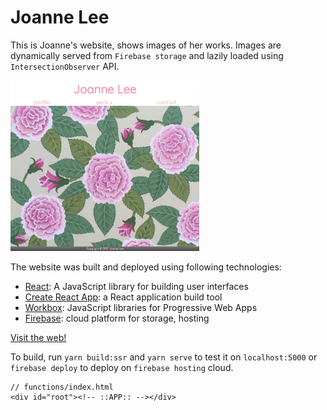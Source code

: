 # Joanne Lee

This is Joanne's website, shows images of her works. Images are dynamically served from `Firebase storage` and lazily loaded using `IntersectionObserver` API.

<img src="Joanne-home.PNG" width="60%">

The website was built and deployed using following technologies: 
* [React](https://reactjs.org/): A JavaScript library for building user interfaces
* [Create React App](https://github.com/facebookincubator/create-react-app): a React application build tool
* [Workbox](https://workboxjs.org/): JavaScript libraries for Progressive Web Apps
* [Firebase](https://firebase.google.com/): cloud platform for storage, hosting

[Visit the web!](https://react-joanne.firebaseapp.com)

To build, run `yarn build:ssr` and `yarn serve` to test it on `localhost:5000` or `firebase deploy` to deploy on `firebase hosting` cloud.

```
// functions/index.html
<div id="root"><!-- ::APP:: --></div>
```